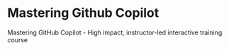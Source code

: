 # Mastering Github Copilot

Mastering GitHub Copilot - High impact, instructor-led interactive training course
